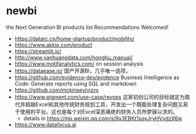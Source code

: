# newbi
the Next Generation BI products list
Recommendations Welcomed!

- https://datarc.cn/home-startup/product/mobility/
- https://www.akkio.com/product
- https://streamlit.io/
- http://www.yanhuangdata.com/honghu_manual/ 
- https://www.motifanalytics.com/ on session analysis
- https://dataease.io/ 国产开源BI，几乎唯一选项，
- https://github.com/evidence-dev/evidence Business Intelligence as Code: Generate reports using SQL and markdown
- https://github.com/mckinsey/vizro
- https://www.pigment.com/use-case/revops 这家初创公司的目标就定为取代并超越Excel和其他传统财务规划工具，开发出一个既能处理复杂问题又易于使用的平台。这也是每个对Excel深恶痛绝的财务人员所梦寐以求的。
  - details in https://mp.weixin.qq.com/s/9x3EBKt1sqxJryHVvdzX6w
- https://www.datafocus.ai
